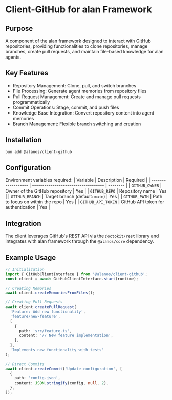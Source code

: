# Client-GitHub for alan Framework

## Purpose

A component of the alan framework designed to interact with GitHub repositories, providing functionalities to clone repositories, manage branches, create pull requests, and maintain file-based knowledge for alan agents.

## Key Features

- Repository Management: Clone, pull, and switch branches
- File Processing: Generate agent memories from repository files
- Pull Request Management: Create and manage pull requests programmatically
- Commit Operations: Stage, commit, and push files
- Knowledge Base Integration: Convert repository content into agent memories
- Branch Management: Flexible branch switching and creation

## Installation

```bash
bun add @alanos/client-github
```

## Configuration

Environment variables required:
| Variable | Description | Required |
| ------------------ | ----------------------------------- | -------- |
| `GITHUB_OWNER` | Owner of the GitHub repository | Yes |
| `GITHUB_REPO` | Repository name | Yes |
| `GITHUB_BRANCH` | Target branch (default: `main`) | Yes |
| `GITHUB_PATH` | Path to focus on within the repo | Yes |
| `GITHUB_API_TOKEN` | GitHub API token for authentication | Yes |

## Integration

The client leverages GitHub's REST API via the `@octokit/rest` library and integrates with alan framework through the `@alanos/core` dependency.

## Example Usage

```typescript
// Initialization
import { GitHubClientInterface } from '@alanos/client-github';
const client = await GitHubClientInterface.start(runtime);

// Creating Memories
await client.createMemoriesFromFiles();

// Creating Pull Requests
await client.createPullRequest(
  'Feature: Add new functionality',
  'feature/new-feature',
  [
    {
      path: 'src/feature.ts',
      content: '// New feature implementation',
    },
  ],
  'Implements new functionality with tests'
);

// Direct Commits
await client.createCommit('Update configuration', [
  {
    path: 'config.json',
    content: JSON.stringify(config, null, 2),
  },
]);
```
